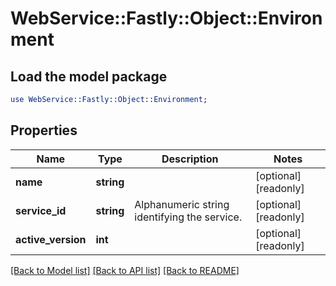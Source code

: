 # WebService::Fastly::Object::Environment

## Load the model package
```perl
use WebService::Fastly::Object::Environment;
```

## Properties
Name | Type | Description | Notes
------------ | ------------- | ------------- | -------------
**name** | **string** |  | [optional] [readonly] 
**service_id** | **string** | Alphanumeric string identifying the service. | [optional] [readonly] 
**active_version** | **int** |  | [optional] [readonly] 

[[Back to Model list]](../README.md#documentation-for-models) [[Back to API list]](../README.md#documentation-for-api-endpoints) [[Back to README]](../README.md)


